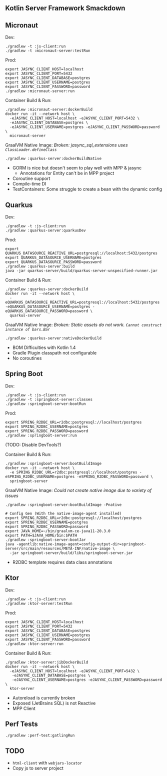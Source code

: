 Kotlin Server Framework Smackdown
---------------------------------


## Micronaut

Dev:
```
./gradlew -t :js-client:run
./gradlew -t :micronaut-server:testRun
```

Prod:
```
export JASYNC_CLIENT_HOST=localhost
export JASYNC_CLIENT_PORT=5432
export JASYNC_CLIENT_DATABASE=postgres
export JASYNC_CLIENT_USERNAME=postgres
export JASYNC_CLIENT_PASSWORD=password
./gradlew :micronaut-server:run
```

Container Build & Run:
```
./gradlew :micronaut-server:dockerBuild
docker run -it --network host \
  -eJASYNC_CLIENT_HOST=localhost -eJASYNC_CLIENT_PORT=5432 \
  -eJASYNC_CLIENT_DATABASE=postgres \
  -eJASYNC_CLIENT_USERNAME=postgres -eJASYNC_CLIENT_PASSWORD=password \
  micronaut-server
```

GraalVM Native Image:
*Broken: jasync_sql_extensions uses `ClassLoader.defineClass`*
```
./gradlew :quarkus-server:dockerBuildNative
```

- GORM is nice but doesn't seem to play well with MPP & jasync
    - Annotations for Entity can't be in MPP project
- Coroutine support
- Compile-time DI
- TestContainers: Some struggle to create a bean with the dynamic config



## Quarkus

Dev:
```
./gradlew -t :js-client:run
./gradlew :quarkus-server:quarkusDev
```

Prod:
```
export QUARKUS_DATASOURCE_REACTIVE_URL=postgresql://localhost:5432/postgres
export QUARKUS_DATASOURCE_USERNAME=postgres
export QUARKUS_DATASOURCE_PASSWORD=password
./gradlew :quarkus-server:build
java -jar quarkus-server/build/quarkus-server-unspecified-runner.jar
```

Container Build & Run:
```
./gradlew :quarkus-server:dockerBuild
docker run -it --network host \
  -eQUARKUS_DATASOURCE_REACTIVE_URL=postgresql://localhost:5432/postgres -eQUARKUS_DATASOURCE_USERNAME=postgres -eQUARKUS_DATASOURCE_PASSWORD=password \
  quarkus-server
```

GraalVM Native Image:
*Broken: Static assets do not work. `Cannot construct instance of bars.Bar`* 
```
./gradlew :quarkus-server:nativeDockerBuild
```

- BOM Difficulties with Kotlin 1.4
- Gradle Plugin classpath not configurable
- No coroutines


## Spring Boot

Dev:
```
./gradlew -t :js-client:run
./gradlew -t :springboot-server:classes
./gradlew :springboot-server:bootRun
```

Prod:
```
export SPRING_R2DBC_URL=r2dbc:postgresql://localhost/postgres
export SPRING_R2DBC_USERNAME=postgres
export SPRING_R2DBC_PASSWORD=password
./gradlew :springboot-server:run
```
(TODO: Disable DevTools?)

Container Build & Run:
```
./gradlew :springboot-server:bootBuildImage
docker run -it --network host \
  -e SPRING_R2DBC_URL=r2dbc:postgresql://localhost/postgres -eSPRING_R2DBC_USERNAME=postgres -eSPRING_R2DBC_PASSWORD=password \
  springboot-server
```

GraalVM Native Image:
*Could not create native image due to variety of issues*
```
./gradlew :springboot-server:bootBuildImage -Pnative

# Config Gen (With the native-image-agent installed)
export SPRING_R2DBC_URL=r2dbc:postgresql://localhost/postgres
export SPRING_R2DBC_USERNAME=postgres
export SPRING_R2DBC_PASSWORD=password
export JAVA_HOME=~/bin/graalvm-ce-java11-20.3.0
export PATH=$JAVA_HOME/bin:$PATH
./gradlew :springboot-server:bootJar
java -agentlib:native-image-agent=config-output-dir=springboot-server/src/main/resources/META-INF/native-image \
  -jar springboot-server/build/libs/springboot-server.jar
```

- R2DBC template requires data class annotations


## Ktor

Dev:
```
./gradlew -t :js-client:run
./gradlew :ktor-server:testRun
```

Prod:
```
export JASYNC_CLIENT_HOST=localhost
export JASYNC_CLIENT_PORT=5432
export JASYNC_CLIENT_DATABASE=postgres
export JASYNC_CLIENT_USERNAME=postgres
export JASYNC_CLIENT_PASSWORD=password
./gradlew :ktor-server:run
```

Container Build & Run:
```
./gradlew :ktor-server:jibDockerBuild
docker run -it --network host \
  -eJASYNC_CLIENT_HOST=localhost -eJASYNC_CLIENT_PORT=5432 \
   -eJASYNC_CLIENT_DATABASE=postgres \
   -eJASYNC_CLIENT_USERNAME=postgres -eJASYNC_CLIENT_PASSWORD=password \
  ktor-server
```

- Autoreload is currently broken
- Exposed (JetBrains SQL) is not Reactive
- MPP Client


## Perf Tests
```
./gradlew :perf-test:gatlingRun
```


## TODO
- `html-client` with `webjars-locator`
- Copy js to server project